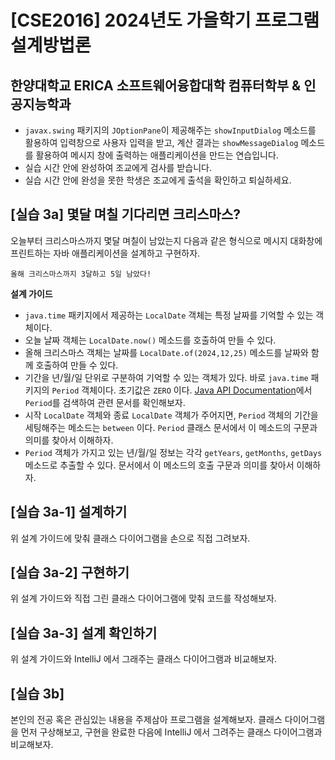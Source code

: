 # [CSE2016] 2024년도 가을학기 프로그램설계방법론
## 한양대학교 ERICA 소프트웨어융합대학 컴퓨터학부 & 인공지능학과

- `javax.swing` 패키지의 `JOptionPane`이 제공해주는 `showInputDialog` 메소드를 활용하여 입력창으로 사용자 입력을 받고, 계산 결과는 `showMessageDialog` 메소드를 활용하여 메시지 창에 출력하는 애플리케이션을 만드는 연습입니다.
- 실습 시간 안에 완성하여 조교에게 검사를 받습니다.
- 실습 시간 안에 완성을 못한 학생은 조교에게 출석을 확인하고 퇴실하세요.

## [실습 3a] 몇달 며칠 기다리면 크리스마스?

오늘부터 크리스마스까지 몇달 며칠이 남았는지 다음과 같은 형식으로 메시지 대화창에 프린트하는 자바 애플리케이션을 설계하고 구현하자.

```
올해 크리스마스까지 3달하고 5일 남았다!
```

**설계 가이드**

- `java.time` 패키지에서 제공하는 `LocalDate` 객체는 특정 날짜를 기억할 수 있는 객체이다.
- 오늘 날짜 객체는 `LocalDate.now()` 메소드를 호출하여 만들 수 있다.
- 올해 크리스마스 객체는 날짜를 `LocalDate.of(2024,12,25)` 메소드를 날짜와 함께 호출하여 만들 수 있다.
- 기간을 년/월/일 단위로 구분하여 기억할 수 있는 객체가 있다. 바로 `java.time` 패키지의 `Period` 객체이다. 초기값은 `ZERO` 이다. [Java API Documentation](https://docs.oracle.com/en/java/javase/12/docs/api/index.html#)에서 `Period`를 검색하여 관련 문서를 확인해보자.
- 시작 `LocalDate` 객체와 종료 `LocalDate` 객체가 주어지면, `Period` 객체의 기간을 세팅해주는 메소드는 `between` 이다. `Period` 클래스 문서에서 이 메소드의 구문과 의미를 찾아서 이해하자.
- `Period` 객체가 가지고 있는 년/월/일 정보는 각각 `getYears`, `getMonths`, `getDays` 메소드로 추출할 수 있다. 문서에서 이 메소드의 호출 구문과 의미를 찾아서 이해하자.


## [실습 3a-1] 설계하기

위 설계 가이드에 맞춰 클래스 다이어그램을 손으로 직접 그려보자.

## [실습 3a-2] 구현하기

위 설계 가이드와 직접 그린 클래스 다이어그램에 맞춰 코드를 작성해보자.

## [실습 3a-3] 설계 확인하기

위 설계 가이드와 IntelliJ 에서 그래주는 클래스 다이어그램과 비교해보자.

## [실습 3b]

본인의 전공 혹은 관심있는 내용을 주제삼아 프로그램을 설계해보자.
클래스 다이어그램을 먼저 구상해보고, 구현을 완료한 다음에 IntelliJ 에서 그려주는 클래스 다이어그램과 비교해보자.